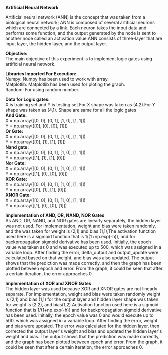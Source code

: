 **Artificial Neural Network**<br/>

Artificial neural network (ANN) is the concept that was taken from a biological neural network; ANN is composed of several artificial neurons which are connected by a link. Each neuron takes the input data and performs some function, and the output generated by the node is sent to another node called an activation value.ANN consists of three-layer that are input layer, the hidden layer, and the output layer.<br/>

 **Objective:**<br/>
The main objective of this experiment is to implement logic gates using artificial neural network.<br/>


**Libraries Imported For Execution:**<br/>
Numpy:  Numpy has been used to work with array.<br/>
Matplotlib: Matplotlib has been used for ploting the graph.<br/>
Random: For using random number.<br/>

**Data for Logic gates:**<br/>
X is training set and Y is testing set.For X shape was taken as (4,2).For Y shape was taken as (4,1). Shape are same for all the logic gates<br/>
**And Gate:**<br/>
X = np.array([[0, 0], [0, 1], [1, 0], [1, 1]])<br/>
Y = np.array([[0], [0], [0], [1]])<br/>
**Or Gate:**<br/>
X = np.array([[0, 0], [0, 1], [1, 0], [1, 1]])<br/>
Y = np.array([[0], [1], [1], [1]])<br/>
**Nand gate:**<br/>
X = np.array([[0, 0], [0, 1], [1, 0], [1, 1]]) <br/>
Y = np.array([[1], [1], [1], [0]])<br/>
**Nor Gate:**<br/>
X = np.array([[0, 0], [0, 1], [1, 0], [1, 1]]) <br/>
Y = np.array([[1], [0], [0], [0]])<br/>
**XOR Gate:**<br/>
X = np.array([[0, 0], [0, 1], [1, 0], [1, 1]]) <br/>
Y = np.array([[0], [1], [1], [0]])<br/>
**XNOR Gate:**<br/>
X = np.array([[0, 0], [0, 1], [1, 0], [1, 1]]) <br/>
Y = np.array([[1], [0], [0], [1]])<br/>

**Implementation of AND, OR, NAND, NOR Gates**<br/>
As AND, OR, NAND, and NOR gates are linearly separately, the hidden layer was not used. For implementation, weight and bias were taken randomly, and the was taken for weight is (2,1) and bias (1,1),The activation function used here is a sigmoid function that is 1/(1+np.exp(-h)), and for backpropagation sigmoid derivative has been used. Initially, the epoch value was taken as 0 and was executed up to 500, which was assigned in a variable loop. After finding the error, delta_output and output_update were calculated based on that weight, and bias was also updated. The output shows that the prediction was made correctly, and then the graph has 
been plotted between epoch and error. From the graph, it could be seen that after a certain iteration, the error approaches 0.<br/>

**Implementation of XOR and XNOR Gates**<br/>
The hidden layer was used because XOR and XNOR gates are not linearly separate. For implementation, weight and bias were taken randomly weight is (2,1) and bias (1,1) for the output layer and hidden layer shape was taken for weight is (2,2), and bias(1,2) Activation function used here is a sigmoid function that is 1/(1+np.exp(-h)) and for backpropagation sigmoid derivative has been used. Initially, the epoch value was 0 and would execute up to 500, which was assigned in a variable loop. After finding the error, weight and bias were updated. The error was calculated for the hidden layer, then corrected the output layer's weight and bias and updated the hidden layer's weight and bias. The output shows that the prediction was made correctly, and the graph has been plotted between epoch and error. From the graph, it could be seen that after a certain iteration, the error approaches 0.
